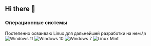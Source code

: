 ## Hi there 👋


### Операционные системы
Постепенно осваиваю Linux для дальнейшей разработки на нем.\n
    ![Windows 11](https://img.shields.io/badge/Windows%2011-0078D6?style=for-the-badge&logo=windows11&logoColor=white)
    ![Windows 10](https://img.shields.io/badge/Windows%2010-0078D6?style=for-the-badge&logo=windows10&logoColor=white)
    ![Windows 7](https://img.shields.io/badge/Windows%207-0078D6?style=for-the-badge&logo=windows7&logoColor=white)
    ![Linux Mint](https://img.shields.io/badge/Linux%20Mint-87CF3E?style=for-the-badge&logo=linuxmint&logoColor=white)

<!--
**ReyVis-com/ReyVis-com** is a ✨ _special_ ✨ repository because its `README.md` (this file) appears on your GitHub profile.

Here are some ideas to get you started:

- 🔭 I’m currently working on ...
- 🌱 I’m currently learning ...
- 👯 I’m looking to collaborate on ...
- 🤔 I’m looking for help with ...
- 💬 Ask me about ...
- 📫 How to reach me: ...
- 😄 Pronouns: ...
- ⚡ Fun fact: ...
-->
